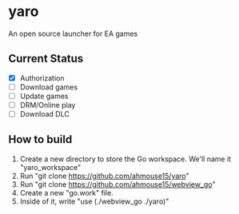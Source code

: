 # yaro
An open source launcher for EA games

## Current Status

- [X] Authorization
- [ ] Download games
- [ ] Update games
- [ ] DRM/Online play
- [ ] Download DLC

## How to build
1. Create a new directory to store the Go workspace. We'll name it "yaro_workspace"
2. Run "git clone https://github.com/ahmouse15/yaro"
3. Run "git clone https://github.com/ahmouse15/webview_go"
4. Create a new "go.work" file.
5. Inside of it, write "use (./webview_go ./yaro)"
